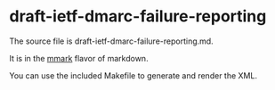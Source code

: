 # draft-ietf-dmarc-failure-reporting

The source file is draft-ietf-dmarc-failure-reporting.md.

It is in the [mmark](https://mmark.miek.nl/) flavor of markdown.

You can use the included Makefile to generate and render the XML.



